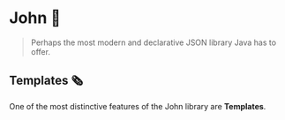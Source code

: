 # John 👴

> Perhaps the most modern and declarative JSON library Java has to offer.

## Templates 🗞️

One of the most distinctive features of the John library are **Templates**.
